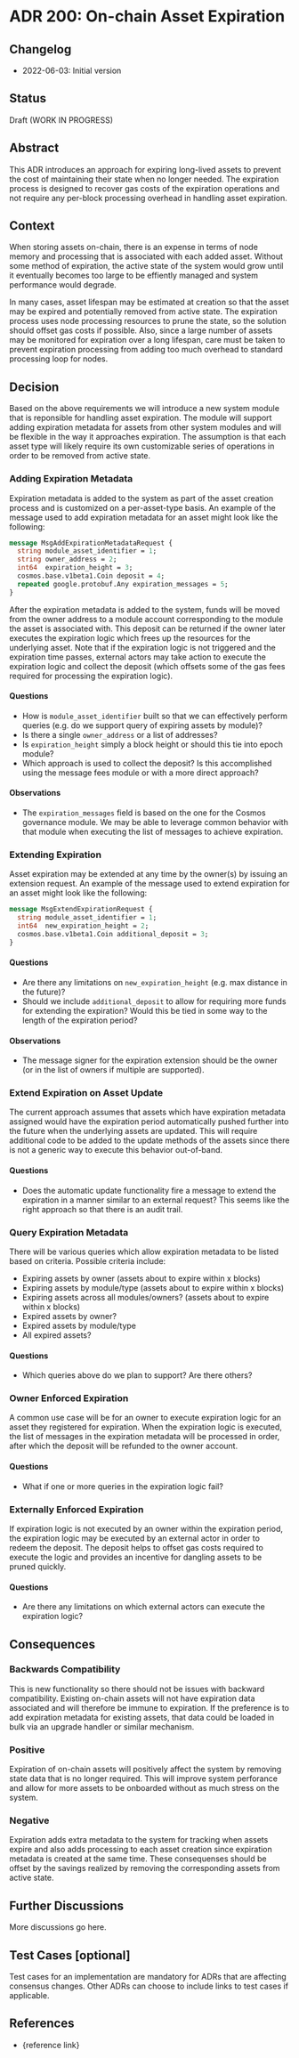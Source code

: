 # ADR 200: On-chain Asset Expiration

## Changelog

* 2022-06-03: Initial version

## Status

Draft (WORK IN PROGRESS)

## Abstract

This ADR introduces an approach for expiring long-lived assets to prevent the cost of maintaining their state when no longer needed. The expiration process is designed to recover gas costs of the expiration operations and not require any per-block processing overhead in handling asset expiration. 

## Context

When storing assets on-chain, there is an expense in terms of node memory and processing that is associated with each added asset. Without some method of expiration, the active state of the system would grow until it eventually becomes too large to be effiently managed and system performance would degrade. 

In many cases, asset lifespan may be estimated at creation so that the asset may be expired and potentially removed from active state. The expiration process uses node processing resources to prune the state, so the solution should offset gas costs if possible. Also, since a large number of assets may be monitored for expiration over a long lifespan, care must be taken to prevent expiration processing from adding too much overhead to standard processing loop for nodes.

## Decision

Based on the above requirements we will introduce a new system module that is reponsible for handling asset expiration. The module will support adding expiration metadata for assets from other system modules and will be flexible in the way it approaches expiration. The assumption is that each asset type will likely require its own customizable series of operations in order to be removed from active state.

### Adding Expiration Metadata
Expiration metadata is added to the system as part of the asset creation process and is customized on a per-asset-type basis. An example of the message used to add expiration metadata for an asset might look like the following:

```protobuf
message MsgAddExpirationMetadataRequest {
  string module_asset_identifier = 1;
  string owner_address = 2;
  int64  expiration_height = 3;
  cosmos.base.v1beta1.Coin deposit = 4;
  repeated google.protobuf.Any expiration_messages = 5;
}
```

After the expiration metadata is added to the system, funds will be moved from the owner address to a module account corresponding to the module the asset is associated with. This deposit can be returned if the owner later executes the expiration logic which frees up the resources for the underlying asset. Note that if the expiration logic is not triggered and the expiration time passes, external actors may take action to execute the expiration logic and collect the deposit (which offsets some of the gas fees required for processing the expiration logic).

#### Questions
* How is `module_asset_identifier` built so that we can effectively perform queries (e.g. do we support query of expiring assets by module)?
* Is there a single `owner_address` or a list of addresses?
* Is `expiration_height` simply a block height or should this tie into epoch module?
* Which approach is used to collect the deposit? Is this accomplished using the message fees module or with a more direct approach?

#### Observations
* The `expiration_messages` field is based on the one for the Cosmos governance module. We may be able to leverage common behavior with that module when executing the list of messages to achieve expiration.

### Extending Expiration
Asset expiration may be extended at any time by the owner(s) by issuing an extension request. An example of the message used to extend expiration for an asset might look like the following:

```protobuf
message MsgExtendExpirationRequest {
  string module_asset_identifier = 1;
  int64  new_expiration_height = 2;
  cosmos.base.v1beta1.Coin additional_deposit = 3;
}
```

#### Questions
* Are there any limitations on `new_expiration_height` (e.g. max distance in the future)?
* Should we include `additional_deposit` to allow for requiring more funds for extending the expiration? Would this be tied in some way to the length of the expiration period?

#### Observations
* The message signer for the expiration extension should be the owner (or in the list of owners if multiple are supported).

### Extend Expiration on Asset Update
The current approach assumes that assets which have expiration metadata assigned would have the expiration period automatically pushed further into the future when the underlying assets are updated. This will require additional code to be added to the update methods of the assets since there is not a generic way to execute this behavior out-of-band.

#### Questions
* Does the automatic update functionality fire a message to extend the expiration in a manner similar to an external request? This seems like the right approach so that there is an audit trail.

### Query Expiration Metadata
There will be various queries which allow expiration metadata to be listed based on criteria. Possible criteria include:
* Expiring assets by owner (assets about to expire within x blocks)
* Expiring assets by module/type (assets about to expire within x blocks)
* Expiring assets across all modules/owners? (assets about to expire within x blocks)
* Expired assets by owner?
* Expired assets by module/type
* All expired assets?

#### Questions
* Which queries above do we plan to support? Are there others?

### Owner Enforced Expiration
A common use case will be for an owner to execute expiration logic for an asset they registered for expiration. When the expiration logic is executed, the list of messages in the expiration metadata will be processed in order, after which the deposit will be refunded to the owner account.

#### Questions
* What if one or more queries in the expiration logic fail?

### Externally Enforced Expiration
If expiration logic is not executed by an owner within the expiration period, the expiration logic may be executed by an external actor in order to redeem the deposit. The deposit helps to offset gas costs required to execute the logic and provides an incentive for dangling assets to be pruned quickly.

#### Questions
* Are there any limitations on which external actors can execute the expiration logic?

## Consequences

### Backwards Compatibility

This is new functionality so there should not be issues with backward compatibility. Existing on-chain assets will not have expiration data associated and will therefore be immune to expiration. If the preference is to add expiration metadata for existing assets, that data could be loaded in bulk via an upgrade handler or similar mechanism.

### Positive

Expiration of on-chain assets will positively affect the system by removing state data that is no longer required. This will improve system perforance and allow for more assets to be onboarded without as much stress on the system.

### Negative

Expiration adds extra metadata to the system for tracking when assets expire and also adds processing to each asset creation since expiration metadata is created at the same time. These consequenses should be offset by the savings realized by removing the corresponding assets from active state.

## Further Discussions

More discussions go here.

## Test Cases [optional]

Test cases for an implementation are mandatory for ADRs that are affecting consensus changes. Other ADRs can choose to include links to test cases if applicable.

## References

* {reference link}